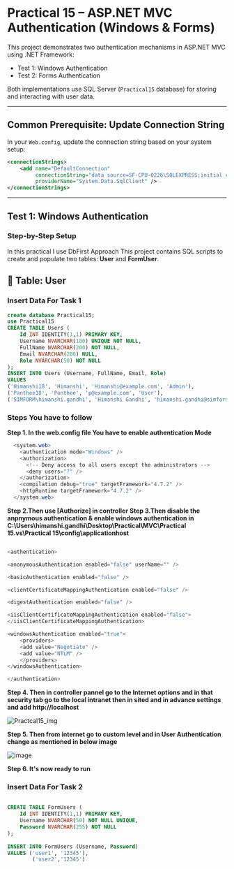 # Practical 15 – ASP.NET MVC Authentication (Windows & Forms)

This project demonstrates two authentication mechanisms in ASP.NET MVC using .NET Framework:

- Test 1: Windows Authentication
- Test 2: Forms Authentication

Both implementations use SQL Server (`Practical15` database) for storing and interacting with user data.

---

## Common Prerequisite: Update Connection String

In your `Web.config`, update the connection string based on your system setup:

```xml
<connectionStrings>
    <add name="DefaultConnection"
         connectionString="data source=SF-CPU-0226\SQLEXPRESS;initial catalog=Practical15;Integrated Security=True"
         providerName="System.Data.SqlClient" />
</connectionStrings>
```

---

## Test 1: Windows Authentication

### Step-by-Step Setup
In this practical I use DbFirst Approach
This project contains SQL scripts to create and populate two tables: **User** and **FormUser**.

## 📌 Table: User

### **Insert Data For Task 1**
```sql
create database Practical15;
use Practical15
CREATE TABLE Users (
    Id INT IDENTITY(1,1) PRIMARY KEY,
    Username NVARCHAR(100) UNIQUE NOT NULL,
    FullName NVARCHAR(200) NOT NULL,
    Email NVARCHAR(200) NULL,
    Role NVARCHAR(50) NOT NULL
);
INSERT INTO Users (Username, FullName, Email, Role)
VALUES 
('Himanshi18', 'Himanshi', 'Himanshi@example.com', 'Admin'),
('Panthee18', 'Panthee', 'p@example.com', 'User'),
('SIMFORM\himanshi.gandhi', 'Himanshi Gandhi', 'himanshi.gandhi@simformsolutions.com', 'Admin');
```
### **Steps You have to follow**
**Step 1. In the web.config file You have to enable authentication Mode**
```csharp
  <system.web>
    <authentication mode="Windows" />
    <authorization>
      <!-- Deny access to all users except the administrators -->
      <deny users="?" />
    </authorization>
    <compilation debug="true" targetFramework="4.7.2" />
    <httpRuntime targetFramework="4.7.2" />
  </system.web>
```
**Step 2.Then use [Authorize] in controller**
**Step 3.Then disable the anpnymous authentication & enable windows authentication in C:\Users\himanshi.gandhi\Desktop\Practical\MVC\Practical 15\.vs\Practical 15\config\applicationhost** 
```csharp

<authentication>

<anonymousAuthentication enabled="false" userName="" />

<basicAuthentication enabled="false" />

<clientCertificateMappingAuthentication enabled="false" />

<digestAuthentication enabled="false" />

<iisClientCertificateMappingAuthentication enabled="false">
</iisClientCertificateMappingAuthentication>

<windowsAuthentication enabled="true">
    <providers>
	<add value="Negotiate" />
	<add value="NTLM" />
    </providers>
</windowsAuthentication>

</authentication>
```
**Step 4. Then in controller pannel go to the Internet options and in that security tab go to the local intranet then in sited and in advance settings and add http://localhost**

![Practcal15_img](https://github.com/user-attachments/assets/a327403a-4cf3-4022-a5e0-241ab23332d9)

**Step 5. Then from internet go to custom level and in User Authentication change as mentioned in below image**

![image](https://github.com/user-attachments/assets/2cfdad2e-634a-49d2-ade8-d872a2dd9760)

**Step 6. It's now ready to run**

### **Insert Data For Task 2**
```sql

CREATE TABLE FormUsers (
    Id INT IDENTITY(1,1) PRIMARY KEY,
    Username NVARCHAR(50) NOT NULL UNIQUE,
    Password NVARCHAR(255) NOT NULL
);
	
INSERT INTO FormUsers (Username, Password)
VALUES ('user1', '12345'),
		('user2','12345')

```


